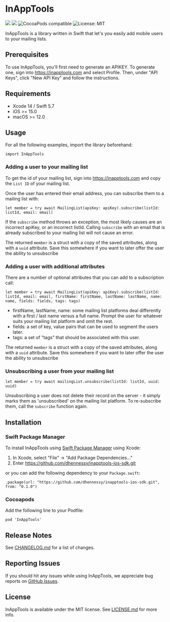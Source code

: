 # InAppTools

[![](https://img.shields.io/endpoint?url=https%3A%2F%2Fswiftpackageindex.com%2Fapi%2Fpackages%2Fdhennessy%2Finapptools-ios-sdk%2Fbadge%3Ftype%3Dswift-versions)](https://swiftpackageindex.com/dhennessy/inapptools-ios-sdk)
[![](https://img.shields.io/endpoint?url=https%3A%2F%2Fswiftpackageindex.com%2Fapi%2Fpackages%2Fdhennessy%2Finapptools-ios-sdk%2Fbadge%3Ftype%3Dplatforms)](https://swiftpackageindex.com/dhennessy/inapptools-ios-sdk)
![CocoaPods compatible](https://img.shields.io/badge/Cocoapods-compatible-4BC51D.svg?style=flat)
![License: MIT](https://img.shields.io/badge/License-MIT-yellow)

InAppTools is a library written in Swift that let's you easily add mobile users to your mailing lists.

## Prerequisites

To use InAppTools, you'll first need to generate an APIKEY. To generate one, sign into https://inapptools.com and select Profile. Then, under "API Keys", click "New API Key" and follow the instructions.

## Requirements

- Xcode 14 / Swift 5.7
- iOS >= 15.0
- macOS >= 12.0


## Usage

For all the following examples, import the library beforehand:

```
import InAppTools
```

### Adding a user to your mailing list

To get the id of your mailing list, sign into https://inapptools.com and copy the `List ID` of your mailing list.

Once the user has entered their email address, you can subscribe them to a mailing list with:

```
let member = try await MailingList(apiKey: apiKey).subscribe(listId: listId, email: email)
```

If the `subscribe` method throws an exception, the most likely causes are an incorrect apiKey, or an incorrect listId. 
Calling `subscribe` with an email that is already subscribed to your mailing list will not cause an error.

The returned `member` is a struct with a copy of the saved attributes, along with a `uuid` attribute. Save this somewhere 
if you want to later offer the user the ability to unsubscribe

### Adding a user with additional attributes

There are a number of optional attributes that you can add to a subscription call:

```
let member = try await MailingList(apiKey: apiKey).subscribe(listId: listId, email: email, firstName: firstName, lastName: lastName, name: name, fields: fields, tags: tags)
```

- firstName, lastName, name: some mailing list platforms deal differently with a first / last name versus a full name. Prompt the user for whatever suits your mailing list platform and omit the rest.
- fields: a set of key, value pairs that can be used to segment the users later.
- tags: a set of "tags" that should be associated with this user.

The returned `member` is a struct with a copy of the saved attributes, along with a `uuid` attribute. Save this somewhere 
if you want to later offer the user the ability to unsubscribe

### Unsubscribing a user from your mailing list

```
let member = try await mailingList.unsubscribe(listId: listId, uuid: uuid)
```

Unsubscribing a user does not delete their record on the server - it simply marks them as 'unsubscribed'
on the mailing list platform. To re-subscribe them, call the `subscribe` function again.

## Installation

### Swift Package Manager

To install InAppTools using [Swift Package Manager](https://swift.org/package-manager/) using Xcode:

1. In Xcode, select "File" -> "Add Package Dependencies..."
2. Enter https://github.com/dhennessy/inapptools-ios-sdk.git

or you can add the following dependency to your `Package.swift`:

```
.package(url: "https://github.com/dhennessy/inapptools-ios-sdk.git", from: "0.1.0")
```

### Cocoapods

Add the following line to your Podfile:

```
pod 'InAppTools'
```

## Release Notes

See [CHANGELOG.md](https://github.com/dhennessy/inapptools-ios-sdk/blob/main/CHANGELOG.md) for a list of changes.

## Reporting Issues

If you should hit any issues while using InAppTools, we appreciate bug reports on [GitHub Issues](https://github.com/dhennessy/inapptools-ios-sdk/issues).

## License

InAppTools is available under the MIT license. See [LICENSE.md](https://github.com/dhennessy/inapptools-ios-sdk/blob/main/LICENSE.md) for more info.

